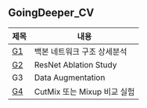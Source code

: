 ## GoingDeeper_CV
|제목|내용|
|------|---|
|[G1](https://github.com/RestHope/GDCV/blob/master/g1/cv_g1_resNet.ipynb)|백본 네트워크 구조 상세분석|
|[G2](https://github.com/RestHope/GDCV/blob/master/g2/cv_g2_resNet.ipynb)|ResNet Ablation Study|
|G3|Data Augmentation|
|[G4](https://github.com/RestHope/GDCV/blob/master/g4/cv_g4_augmentation.ipynb)|CutMix 또는 Mixup 비교 실험|

